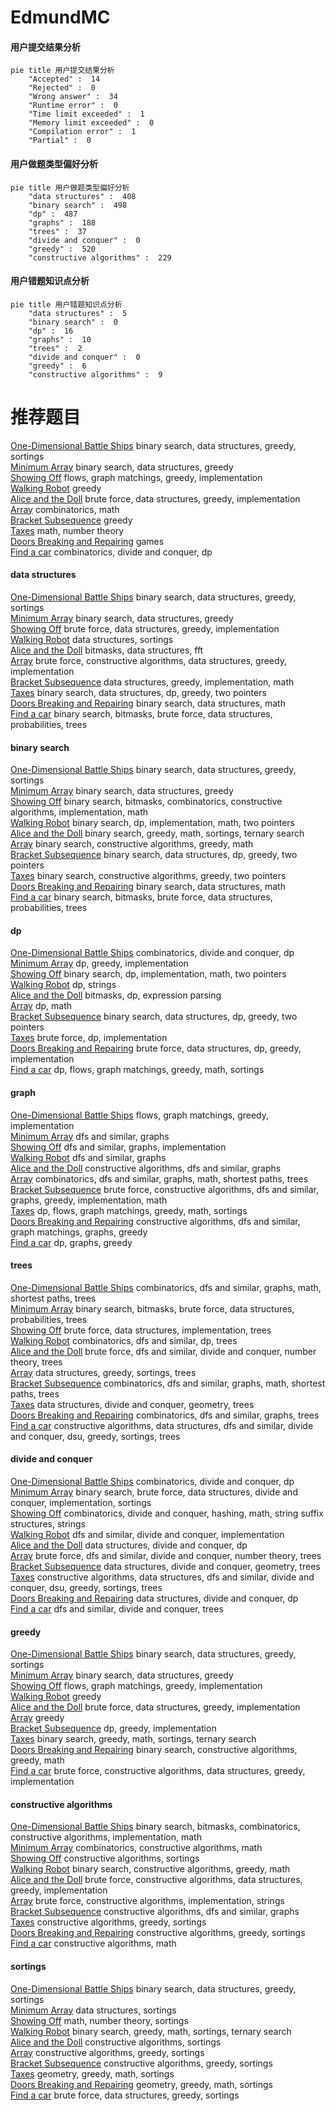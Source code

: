 # EdmundMC
<!-- tabs:start -->
#### **用户提交结果分析**

```mermaid
pie title 用户提交结果分析
    "Accepted" :  14
    "Rejected" :  0
    "Wrong answer" :  34
    "Runtime error" :  0
    "Time limit exceeded" :  1
    "Memory limit exceeded" :  0
    "Compilation error" :  1
    "Partial" :  0
```
#### **用户做题类型偏好分析**

```mermaid
pie title 用户做题类型偏好分析
    "data structures" :  408
    "binary search" :  498
    "dp" :  487
    "graphs" :  188
    "trees" :  37
    "divide and conquer" :  0
    "greedy" :  520
    "constructive algorithms" :  229
```
#### **用户错题知识点分析**

```mermaid
pie title 用户错题知识点分析
    "data structures" :  5
    "binary search" :  0
    "dp" :  16
    "graphs" :  10
    "trees" :  2
    "divide and conquer" :  0
    "greedy" :  6
    "constructive algorithms" :  9
```
<!-- tabs:end -->
# 推荐题目
[One-Dimensional Battle Ships](http://codeforces.com/problemset/problem/567/D)		binary search,
                        data structures,
                        greedy,
                        sortings		  
[Minimum Array](http://codeforces.com/problemset/problem/1157/E)		binary search,
                        data structures,
                        greedy		  
[Showing Off](http://codeforces.com/problemset/problem/1416/F)		flows,
                        graph matchings,
                        greedy,
                        implementation		  
[Walking Robot](http://codeforces.com/problemset/problem/1154/D)		greedy		  
[Alice and the Doll](http://codeforces.com/problemset/problem/1236/D)		brute force,
                        data structures,
                        greedy,
                        implementation		  
[Array](http://codeforces.com/problemset/problem/57/C)		combinatorics,
                        math		  
[Bracket Subsequence](http://codeforces.com/problemset/problem/1023/C)		greedy		  
[Taxes](http://codeforces.com/problemset/problem/735/D)		math,
                        number theory		  
[Doors Breaking and Repairing](http://codeforces.com/problemset/problem/1102/C)		games		  
[Find a car](https://codeforces.com/contest/810/problem/E)		combinatorics,
                        divide and conquer,
                        dp		  
<!-- tabs:start -->
#### **data structures**
[One-Dimensional Battle Ships](http://codeforces.com/problemset/problem/567/D)		binary search,
                        data structures,
                        greedy,
                        sortings		  
[Minimum Array](http://codeforces.com/problemset/problem/1157/E)		binary search,
                        data structures,
                        greedy		  
[Showing Off](http://codeforces.com/problemset/problem/1236/D)		brute force,
                        data structures,
                        greedy,
                        implementation		  
[Walking Robot](http://codeforces.com/problemset/problem/173/E)		data structures,
                        sortings		  
[Alice and the Doll](http://codeforces.com/problemset/problem/472/G)		bitmasks,
                        data structures,
                        fft		  
[Array](http://codeforces.com/problemset/problem/1343/F)		brute force,
                        constructive algorithms,
                        data structures,
                        greedy,
                        implementation		  
[Bracket Subsequence](http://codeforces.com/problemset/problem/1294/D)		data structures,
                        greedy,
                        implementation,
                        math		  
[Taxes](http://codeforces.com/problemset/problem/1492/C)		binary search,
                        data structures,
                        dp,
                        greedy,
                        two pointers		  
[Doors Breaking and Repairing](http://codeforces.com/problemset/problem/1490/G)		binary search,
                        data structures,
                        math		  
[Find a car](http://codeforces.com/problemset/problem/1479/D)		binary search,
                        bitmasks,
                        brute force,
                        data structures,
                        probabilities,
                        trees		  
#### **binary search**
[One-Dimensional Battle Ships](http://codeforces.com/problemset/problem/567/D)		binary search,
                        data structures,
                        greedy,
                        sortings		  
[Minimum Array](http://codeforces.com/problemset/problem/1157/E)		binary search,
                        data structures,
                        greedy		  
[Showing Off](https://codeforces.com/contest/1509/problem/E)		binary search,
                        bitmasks,
                        combinatorics,
                        constructive algorithms,
                        implementation,
                        math		  
[Walking Robot](http://codeforces.com/problemset/problem/1408/C)		binary search,
                        dp,
                        implementation,
                        math,
                        two pointers		  
[Alice and the Doll](http://codeforces.com/problemset/problem/1355/E)		binary search,
                        greedy,
                        math,
                        sortings,
                        ternary search		  
[Array](https://codeforces.com/contest/807/problem/E)		binary search,
                        constructive algorithms,
                        greedy,
                        math		  
[Bracket Subsequence](http://codeforces.com/problemset/problem/1492/C)		binary search,
                        data structures,
                        dp,
                        greedy,
                        two pointers		  
[Taxes](http://codeforces.com/problemset/problem/1463/D)		binary search,
                        constructive algorithms,
                        greedy,
                        two pointers		  
[Doors Breaking and Repairing](http://codeforces.com/problemset/problem/1490/G)		binary search,
                        data structures,
                        math		  
[Find a car](http://codeforces.com/problemset/problem/1479/D)		binary search,
                        bitmasks,
                        brute force,
                        data structures,
                        probabilities,
                        trees		  
#### **dp**
[One-Dimensional Battle Ships](https://codeforces.com/contest/810/problem/E)		combinatorics,
                        divide and conquer,
                        dp		  
[Minimum Array](https://codeforces.com/contest/1397/problem/E)		dp,
                        greedy,
                        implementation		  
[Showing Off](http://codeforces.com/problemset/problem/1408/C)		binary search,
                        dp,
                        implementation,
                        math,
                        two pointers		  
[Walking Robot](https://codeforces.com/contest/1337/problem/E)		dp,
                        strings		  
[Alice and the Doll](http://codeforces.com/problemset/problem/582/E)		bitmasks,
                        dp,
                        expression parsing		  
[Array](http://codeforces.com/problemset/problem/316/D3)		dp,
                        math		  
[Bracket Subsequence](http://codeforces.com/problemset/problem/1492/C)		binary search,
                        data structures,
                        dp,
                        greedy,
                        two pointers		  
[Taxes](https://codeforces.com/contest/1457/problem/C)		brute force,
                        dp,
                        implementation		  
[Doors Breaking and Repairing](http://codeforces.com/problemset/problem/1491/C)		brute force,
                        data structures,
                        dp,
                        greedy,
                        implementation		  
[Find a car](http://codeforces.com/problemset/problem/1437/C)		dp,
                        flows,
                        graph matchings,
                        greedy,
                        math,
                        sortings		  
#### **graph**
[One-Dimensional Battle Ships](http://codeforces.com/problemset/problem/1416/F)		flows,
                        graph matchings,
                        greedy,
                        implementation		  
[Minimum Array](https://codeforces.com/contest/782/problem/B)		dfs and similar,
                        graphs		  
[Showing Off](http://codeforces.com/problemset/problem/1033/A)		dfs and similar,
                        graphs,
                        implementation		  
[Walking Robot](https://codeforces.com/contest/528/problem/C)		dfs and similar,
                        graphs		  
[Alice and the Doll](http://codeforces.com/problemset/problem/780/E)		constructive algorithms,
                        dfs and similar,
                        graphs		  
[Array](https://codeforces.com/contest/1496/problem/F)		combinatorics,
                        dfs and similar,
                        graphs,
                        math,
                        shortest paths,
                        trees		  
[Bracket Subsequence](http://codeforces.com/problemset/problem/1487/C)		brute force,
                        constructive algorithms,
                        dfs and similar,
                        graphs,
                        greedy,
                        implementation,
                        math		  
[Taxes](http://codeforces.com/problemset/problem/1437/C)		dp,
                        flows,
                        graph matchings,
                        greedy,
                        math,
                        sortings		  
[Doors Breaking and Repairing](http://codeforces.com/problemset/problem/1470/D)		constructive algorithms,
                        dfs and similar,
                        graph matchings,
                        graphs,
                        greedy		  
[Find a car](http://codeforces.com/problemset/problem/1476/C)		dp,
                        graphs,
                        greedy		  
#### **trees**
[One-Dimensional Battle Ships](https://codeforces.com/contest/1496/problem/F)		combinatorics,
                        dfs and similar,
                        graphs,
                        math,
                        shortest paths,
                        trees		  
[Minimum Array](http://codeforces.com/problemset/problem/1479/D)		binary search,
                        bitmasks,
                        brute force,
                        data structures,
                        probabilities,
                        trees		  
[Showing Off](http://codeforces.com/problemset/problem/1511/C)		brute force,
                        data structures,
                        implementation,
                        trees		  
[Walking Robot](http://codeforces.com/problemset/problem/1499/F)		combinatorics,
                        dfs and similar,
                        dp,
                        trees		  
[Alice and the Doll](http://codeforces.com/problemset/problem/1491/E)		brute force,
                        dfs and similar,
                        divide and conquer,
                        number theory,
                        trees		  
[Array](http://codeforces.com/problemset/problem/1466/D)		data structures,
                        greedy,
                        sortings,
                        trees		  
[Bracket Subsequence](http://codeforces.com/problemset/problem/1495/D)		combinatorics,
                        dfs and similar,
                        graphs,
                        math,
                        shortest paths,
                        trees		  
[Taxes](http://codeforces.com/problemset/problem/1303/G)		data structures,
                        divide and conquer,
                        geometry,
                        trees		  
[Doors Breaking and Repairing](http://codeforces.com/problemset/problem/1454/E)		combinatorics,
                        dfs and similar,
                        graphs,
                        trees		  
[Find a car](http://codeforces.com/problemset/problem/1494/D)		constructive algorithms,
                        data structures,
                        dfs and similar,
                        divide and conquer,
                        dsu,
                        greedy,
                        sortings,
                        trees		  
#### **divide and conquer**
[One-Dimensional Battle Ships](https://codeforces.com/contest/810/problem/E)		combinatorics,
                        divide and conquer,
                        dp		  
[Minimum Array](http://codeforces.com/problemset/problem/1461/D)		binary search,
                        brute force,
                        data structures,
                        divide and conquer,
                        implementation,
                        sortings		  
[Showing Off](http://codeforces.com/problemset/problem/1466/G)		combinatorics,
                        divide and conquer,
                        hashing,
                        math,
                        string suffix structures,
                        strings		  
[Walking Robot](http://codeforces.com/problemset/problem/1490/D)		dfs and similar,
                        divide and conquer,
                        implementation		  
[Alice and the Doll](https://codeforces.com/contest/1483/problem/C)		data structures,
                        divide and conquer,
                        dp		  
[Array](http://codeforces.com/problemset/problem/1491/E)		brute force,
                        dfs and similar,
                        divide and conquer,
                        number theory,
                        trees		  
[Bracket Subsequence](http://codeforces.com/problemset/problem/1303/G)		data structures,
                        divide and conquer,
                        geometry,
                        trees		  
[Taxes](http://codeforces.com/problemset/problem/1494/D)		constructive algorithms,
                        data structures,
                        dfs and similar,
                        divide and conquer,
                        dsu,
                        greedy,
                        sortings,
                        trees		  
[Doors Breaking and Repairing](http://codeforces.com/problemset/problem/1482/E)		data structures,
                        divide and conquer,
                        dp		  
[Find a car](http://codeforces.com/problemset/problem/566/C)		dfs and similar,
                        divide and conquer,
                        trees		  
#### **greedy**
[One-Dimensional Battle Ships](http://codeforces.com/problemset/problem/567/D)		binary search,
                        data structures,
                        greedy,
                        sortings		  
[Minimum Array](http://codeforces.com/problemset/problem/1157/E)		binary search,
                        data structures,
                        greedy		  
[Showing Off](http://codeforces.com/problemset/problem/1416/F)		flows,
                        graph matchings,
                        greedy,
                        implementation		  
[Walking Robot](http://codeforces.com/problemset/problem/1154/D)		greedy		  
[Alice and the Doll](http://codeforces.com/problemset/problem/1236/D)		brute force,
                        data structures,
                        greedy,
                        implementation		  
[Array](http://codeforces.com/problemset/problem/1023/C)		greedy		  
[Bracket Subsequence](https://codeforces.com/contest/1397/problem/E)		dp,
                        greedy,
                        implementation		  
[Taxes](http://codeforces.com/problemset/problem/1355/E)		binary search,
                        greedy,
                        math,
                        sortings,
                        ternary search		  
[Doors Breaking and Repairing](https://codeforces.com/contest/807/problem/E)		binary search,
                        constructive algorithms,
                        greedy,
                        math		  
[Find a car](http://codeforces.com/problemset/problem/1343/F)		brute force,
                        constructive algorithms,
                        data structures,
                        greedy,
                        implementation		  
#### **constructive algorithms**
[One-Dimensional Battle Ships](https://codeforces.com/contest/1509/problem/E)		binary search,
                        bitmasks,
                        combinatorics,
                        constructive algorithms,
                        implementation,
                        math		  
[Minimum Array](http://codeforces.com/problemset/problem/459/C)		combinatorics,
                        constructive algorithms,
                        math		  
[Showing Off](http://codeforces.com/problemset/problem/430/A)		constructive algorithms,
                        sortings		  
[Walking Robot](https://codeforces.com/contest/807/problem/E)		binary search,
                        constructive algorithms,
                        greedy,
                        math		  
[Alice and the Doll](http://codeforces.com/problemset/problem/1343/F)		brute force,
                        constructive algorithms,
                        data structures,
                        greedy,
                        implementation		  
[Array](http://codeforces.com/problemset/problem/725/C)		brute force,
                        constructive algorithms,
                        implementation,
                        strings		  
[Bracket Subsequence](http://codeforces.com/problemset/problem/780/E)		constructive algorithms,
                        dfs and similar,
                        graphs		  
[Taxes](http://codeforces.com/problemset/problem/1114/B)		constructive algorithms,
                        greedy,
                        sortings		  
[Doors Breaking and Repairing](http://codeforces.com/problemset/problem/1174/A)		constructive algorithms,
                        greedy,
                        sortings		  
[Find a car](http://codeforces.com/problemset/problem/1372/C)		constructive algorithms,
                        math		  
#### **sortings**
[One-Dimensional Battle Ships](http://codeforces.com/problemset/problem/567/D)		binary search,
                        data structures,
                        greedy,
                        sortings		  
[Minimum Array](http://codeforces.com/problemset/problem/173/E)		data structures,
                        sortings		  
[Showing Off](http://codeforces.com/problemset/problem/1344/A)		math,
                        number theory,
                        sortings		  
[Walking Robot](http://codeforces.com/problemset/problem/1355/E)		binary search,
                        greedy,
                        math,
                        sortings,
                        ternary search		  
[Alice and the Doll](http://codeforces.com/problemset/problem/430/A)		constructive algorithms,
                        sortings		  
[Array](http://codeforces.com/problemset/problem/1114/B)		constructive algorithms,
                        greedy,
                        sortings		  
[Bracket Subsequence](http://codeforces.com/problemset/problem/1174/A)		constructive algorithms,
                        greedy,
                        sortings		  
[Taxes](https://codeforces.com/contest/1496/problem/C)		geometry,
                        greedy,
                        math,
                        sortings		  
[Doors Breaking and Repairing](http://codeforces.com/problemset/problem/1495/A)		geometry,
                        greedy,
                        math,
                        sortings		  
[Find a car](http://codeforces.com/problemset/problem/1497/A)		brute force,
                        data structures,
                        greedy,
                        sortings		  
<!-- tabs:end -->

